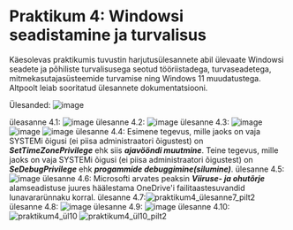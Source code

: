 # Praktikum 4:  Windowsi seadistamine ja turvalisus

Käesolevas praktikumis tuvustin harjutusülesannete abil ülevaate Windowsi seadete ja põhiliste turvalisusega seotud tööriistadega, turvaseadetega, mitmekasutajasüsteemide turvamise ning Windows 11 muudatustega. Altpoolt leiab sooritatud ülesannete dokumentatsiooni.


Ülesanded: ![image](https://github.com/user-attachments/assets/4ce6529a-4e74-4a77-8726-1afdce65f11e)



üleasanne 4.1: ![image](https://github.com/user-attachments/assets/c3e2cebc-7004-4060-8108-79b656526da2)
ülesanne 4.2: ![image](https://github.com/user-attachments/assets/74899083-ea6b-4291-a8dd-5772b989b697)
ülesanne 4.3: ![image](https://github.com/user-attachments/assets/958b85dc-a905-42f9-abd6-549e123c19a4) ![image](https://github.com/user-attachments/assets/dba378e2-34bd-40aa-bcf2-1828857ffb58)
![image](https://github.com/user-attachments/assets/e153156e-ce58-4b2b-9f5d-58551fa1f84d)
ülesanne 4.4: Esimene tegevus, mille jaoks on vaja SYSTEMi õigusi (ei piisa administraatori õigustest) on ***SetTimeZonePrivilege*** ehk siis ***ajavööndi muutmine***. Teine tegevus, mille jaoks on vaja SYSTEMi õigusi (ei piisa administraatori õigustest) on ***SeDebugPrivilege*** ehk ***progammide debuggimine(silumine)***.
ülesanne 4.5: ![image](https://github.com/user-attachments/assets/aab58692-76dd-4be3-ad54-1ad475f5c24f)
ülesanne 4.6: Microsofti arvates peaksin ***Viiruse- ja ohutõrje*** alamseadistuse juures häälestama OneDrive'i failitaastesuvandid lunavararünnaku korral.
ülesanne 4.7:![praktikum4_ülesanne7_pilt2](https://github.com/user-attachments/assets/c35b2dd3-bc5c-4988-abfd-fe3dbf2b2b2b)
ülesanne 4.8: ![image](https://github.com/user-attachments/assets/45129232-7dfe-44d7-907c-0f63277fac66)
ülesanne 4.9: ![image](https://github.com/user-attachments/assets/a910fd13-fbf6-4253-a3c7-104a96357407)
ülesanne 4.10: ![praktikum4_ül10](https://github.com/user-attachments/assets/c624656b-a752-4ce2-bd4d-afea13cd8423)
![praktikum4_ül10_pilt2](https://github.com/user-attachments/assets/8107fe13-c5f7-4e61-bc7f-71dce7ae3f76)

